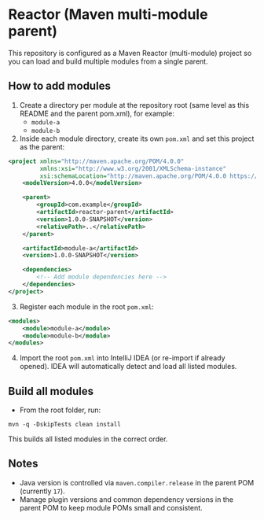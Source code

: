 # Reactor (Maven multi-module parent)

This repository is configured as a Maven Reactor (multi-module) project so you can load and build multiple modules from a single parent.

## How to add modules
1. Create a directory per module at the repository root (same level as this README and the parent pom.xml), for example:
   - `module-a`
   - `module-b`
2. Inside each module directory, create its own `pom.xml` and set this project as the parent:

```xml
<project xmlns="http://maven.apache.org/POM/4.0.0"
         xmlns:xsi="http://www.w3.org/2001/XMLSchema-instance"
         xsi:schemaLocation="http://maven.apache.org/POM/4.0.0 https://maven.apache.org/xsd/maven-4.0.0.xsd">
    <modelVersion>4.0.0</modelVersion>

    <parent>
        <groupId>com.example</groupId>
        <artifactId>reactor-parent</artifactId>
        <version>1.0.0-SNAPSHOT</version>
        <relativePath>..</relativePath>
    </parent>

    <artifactId>module-a</artifactId>
    <version>1.0.0-SNAPSHOT</version>

    <dependencies>
        <!-- Add module dependencies here -->
    </dependencies>
</project>
```

3. Register each module in the root `pom.xml`:

```xml
<modules>
    <module>module-a</module>
    <module>module-b</module>
</modules>
```

4. Import the root `pom.xml` into IntelliJ IDEA (or re-import if already opened). IDEA will automatically detect and load all listed modules.

## Build all modules
- From the root folder, run:

```
mvn -q -DskipTests clean install
```

This builds all listed modules in the correct order.

## Notes
- Java version is controlled via `maven.compiler.release` in the parent POM (currently `17`).
- Manage plugin versions and common dependency versions in the parent POM to keep module POMs small and consistent.
